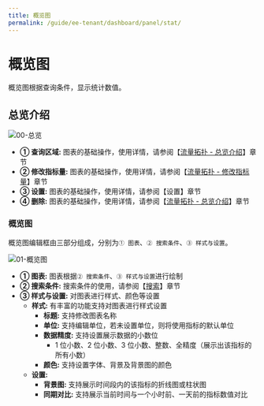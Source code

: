 ```yaml
---
title: 概览图
permalink: /guide/ee-tenant/dashboard/panel/stat/
---
```


# 概览图

概览图根据查询条件，显示统计数值。

## 总览介绍

![00-总览](https://yunshan-guangzhou.oss-cn-beijing.aliyuncs.com/pub/pic/2024031865f7e22138b9b.png)

- **① 查询区域:** 图表的基础操作，使用详情，请参阅【[流量拓扑 - 总览介绍](./topology/)】章节
- **② 修改指标量:** 图表的基础操作，使用详情，请参阅【[流量拓扑 - 修改指标量](./topology/)】章节
- **③ 设置:** 图表的基础操作，使用详情，请参阅【设置】章节
- **④ 删除:** 图表的基础操作，使用详情，请参阅【[流量拓扑 - 总览介绍](./topology/)】章节

### 概览图

概览图编辑框由三部分组成，分别为`① 图表`、`② 搜索条件`、`③ 样式与设置`。

![01-概览图](https://yunshan-guangzhou.oss-cn-beijing.aliyuncs.com/pub/pic/2024031865f7e4051ebe2.png)

- **① 图表:** 图表根据`② 搜索条件`、`③ 样式与设置`进行绘制
- **② 搜索条件:** 搜索条件的使用，请参阅【[搜索](../../query/overview/)】章节
- **③ 样式与设置:** 对图表进行样式、颜色等设置
  - **样式:** 有丰富的功能支持对图表进行样式设置
    - **标题:** 支持修改图表名称
    - **单位:** 支持编辑单位，若未设置单位，则将使用指标的默认单位
    - **数据精度:** 支持设置展示数据的小数位
      - 1 位小数、2 位小数、3 位小数、整数、全精度（展示出该指标的所有小数）
    - **颜色:** 支持设置字体、背景及背景图的颜色
  - **设置:**
    - **背景图:** 支持展示时间段内的该指标的折线图或柱状图
    - **同期对比:** 支持展示当前时间与一个小时前、一天前的指标数值对比
